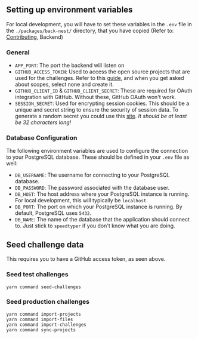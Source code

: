 ## Setting up environment variables
For local development, you will have to set these variables in the `.env` file in the `./packages/back-nest/` directory, that you have copied (Refer to: [Contributing](../../CONTRIBUTING.md), Backend)

### General
- `APP_PORT`: The port the backend will listen on
- `GITHUB_ACCESS_TOKEN`: Used to access the open source projects that are used for the challenges. Refer to this [guide](https://docs.github.com/en/authentication/keeping-your-account-and-data-secure/managing-your-personal-access-tokens#creating-a-personal-access-token-classic), and when you get asked about scopes, select none and create it.
- `GITHUB_CLIENT_ID` & `GITHUB_CLIENT_SECRET`: These are required for OAuth integration with GitHub. Without these, GitHub OAuth won't work.
- `SESSION_SECRET`: Used for encrypting session cookies. This should be a unique and secret string to ensure the security of session data. To generate a random secret you could use this [site](https://www.browserling.com/tools/random-hex). *It should be at least be 32 characters long!*

### Database Configuration
The following environment variables are used to configure the connection to your PostgreSQL database. These should be defined in your `.env` file as well:

- `DB_USERNAME`: The username for connecting to your PostgreSQL database.
- `DB_PASSWORD`: The password associated with the database user.
- `DB_HOST`: The host address where your PostgreSQL instance is running. For local development, this will typically be `localhost`.
- `DB_PORT`: The port on which your PostgreSQL instance is running. By default, PostgreSQL uses `5432`.
- `DB_NAME`: The name of the database that the application should connect to. Just stick to `speedtyper` if you don't know what you are doing.

## Seed challenge data

This requires you to have a GitHub access token, as seen above.

### Seed test challenges
```
yarn command seed-challenges
```

### Seed production challenges
```
yarn command import-projects
yarn command import-files
yarn command import-challenges
yarn command sync-projects
```
